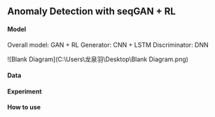 ## Anomaly Detection with seqGAN + RL

#### Model 

Overall model: GAN + RL
Generator: CNN + LSTM
Discriminator: DNN

![Blank Diagram](C:\Users\龙泉羽\Desktop\Blank Diagram.png)

#### Data

#### Experiment

#### How  to use









